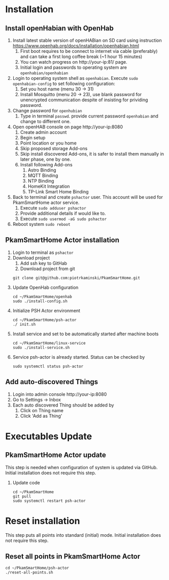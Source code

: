 # Installation

## Install openHabian with OpenHab

1. Install latest stable version of openHABian on SD card using instruction https://www.openhab.org/docs/installation/openhabian.html
    1. First boot requires to be connect to internet via cable (preferably) and can take a first long coffee break (~1 hour 15 minutes)
    1. You can watch progress on http://your-ip:81/ page.
    1. Initial login and passwords to operating system are `openhabian/openhabian`
1. Login to operating system shell as `openhabian`. Execute `sudo openhabian-config` to set following configuration:
    1. Set you host name (menu 30 -> 31)
    1. Install Mosquitto (menu 20 -> 23), use blank password for unencrypted communication despite of insisting for prividing password.
1. Change password for `openhubian` 
    1. Type in terminal `passwd`. provide current password `openhabian` and change to different one.
1. Open openHAB console on page http://your-ip:8080
    1. Create admin account
    1. Begin setup
    1. Point location or you home
    1. Skip proposed storage Add-ons
    1. Skip install discovered Add-ons, it is safer to install them manually in later phase, one by one.
    1. Install following Add-ons
        1. Astro Binding
        1. MQTT Binding
        1. NTP Binding
        1. HomeKit Integration
        1. TP-Link Smart Home Binding
1. Back to terminal and create `pshactor` user. This account will be used for PkamSmartHome actor service.
    1. Execute `sudo adduser pshactor`
    1. Provide additional details if would like to.
    1. Execute `sudo usermod -aG sudo pshactor`
1. Reboot system `sudo reboot`

## PkamSmartHome Actor installation

1. Login to terminal as `pshactor`
1. Download project
    1. Add ssh key to GitHab
    1. Download project from git
   ```
   git clone git@github.com:piotrkaminski/PkamSmartHome.git
   ```
1. Update OpenHab configuration
    ```
    cd ~/PkamSmartHome/openhab
    sudo ./install-config.sh
    ```
1. Initialize PSH Actor environment
   ```
   cd ~/PkamSmartHome/psh-actor
   ./ init.sh
   ```
1. Install service and set to be automatically started after machine boots
    ```
    cd ~/PkamSmartHome/linux-service
    sudo ./install-service.sh
    ```
1. Service psh-actor is already started. Status can be checked by
    ```
    sudo systemctl status psh-actor
    ```

## Add auto-discovered Things
1. Login into admin console http://your-ip:8080
1. Go to Settings -> Inbox
1. Each auto discovered Thing should be added by
    1. Click on Thing name
    2. Click 'Add as Thing'

# Executables Update

## PkamSmartHome Actor update

This step is needed when configuration of system is updated via GitHub. Initial installation does not require this step.

1. Update code
   ```
   cd ~/PkamSmartHome
   git pull
   sudo systemctl restart psh-actor
   ```

# Reset installation 

This step puts all points into standard (initial) mode. Initial installation does not require this step.

## Reset all points in PkamSmartHome Actor
   ```
   cd ~/PkamSmartHome/psh-actor
   ./reset-all-points.sh
   ```
